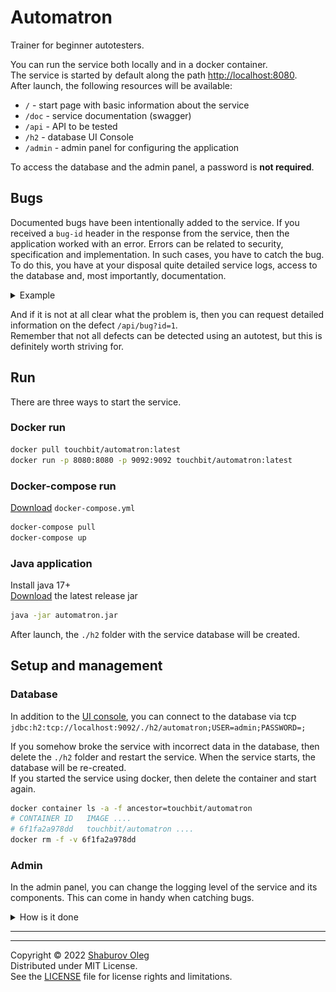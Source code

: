 # Automatron

Trainer for beginner autotesters.

You can run the service both locally and in a docker container.   
The service is started by default along the path [http://localhost:8080](http://localhost:8080).   
After launch, the following resources will be available:

- `/` - start page with basic information about the service
- `/doc` - service documentation (swagger)
- `/api` - API to be tested
- `/h2` - database UI Console
- `/admin` - admin panel for configuring the application

To access the database and the admin panel, a password is **not required**.

## Bugs

Documented bugs have been intentionally added to the service. If you received a `bug-id` header in the response from the service, then the application worked with an error. Errors can be related to security, specification and implementation. In such cases, you have to catch the bug. To do this, you have at your disposal quite detailed service logs, access to the database and, most importantly, documentation.

<details>
<summary>Example</summary>

![](./src/main/resources/static/bug_header_example.png?raw=true)

</details>

And if it is not at all clear what the problem is, then you can request detailed information on the defect `/api/bug?id=1`.   
Remember that not all defects can be detected using an autotest, but this is definitely worth striving for.

## Run

There are three ways to start the service.

### Docker run

```bash
docker pull touchbit/automatron:latest
docker run -p 8080:8080 -p 9092:9092 touchbit/automatron:latest
```

### Docker-compose run

[Download](https://raw.githubusercontent.com/touchbit/automatron/main/docker-compose.yml) `docker-compose.yml`

```bash
docker-compose pull 
docker-compose up
```

### Java application

Install java 17+   
[Download](https://github.com/touchbit/automatron/releases) the latest release jar

```bash
java -jar automatron.jar
```

After launch, the `./h2` folder with the service database will be created.

## Setup and management

### Database

In addition to the [UI console](current_host_port/h2), you can connect to the database via tcp `jdbc:h2:tcp://localhost:9092/./h2/automatron;USER=admin;PASSWORD=;`

If you somehow broke the service with incorrect data in the database, then delete the `./h2` folder and restart the service. When the service starts, the database will be re-created.   
If you started the service using docker, then delete the container and start again.   

```bash
docker container ls -a -f ancestor=touchbit/automatron
# CONTAINER ID   IMAGE ....
# 6f1fa2a978dd   touchbit/automatron ....
docker rm -f -v 6f1fa2a978dd
```

### Admin

In the admin panel, you can change the logging level of the service and its components. This can come in handy when catching bugs.

<details>
<summary>How is it done</summary>

![](./src/main/resources/static/admin_conf_log_level.gif?raw=true)

</details>

---
---

Copyright © 2022 [Shaburov Oleg](https://shaburov.github.io/)   
Distributed under MIT License.   
See the [LICENSE](https://raw.githubusercontent.com/touchbit/automatron/main/LICENSE) file for license rights and limitations.   
